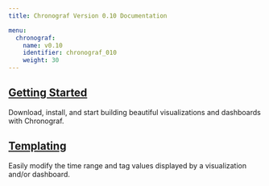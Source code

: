 ```yaml
---
title: Chronograf Version 0.10 Documentation

menu:
  chronograf:
    name: v0.10
    identifier: chronograf_010
    weight: 30
---
```


## [Getting Started](/chronograf/v0.10/introduction/getting_started/)
Download, install, and start building beautiful visualizations and dashboards with Chronograf.

## [Templating](/chronograf/v0.10/introduction/templating/)
Easily modify the time range and tag values displayed by a visualization and/or dashboard.
